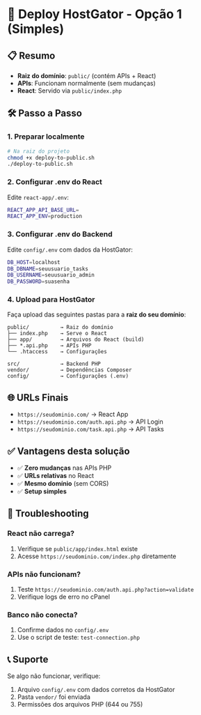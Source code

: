 # 🚀 Deploy HostGator - Opção 1 (Simples)

## 📋 Resumo
- **Raiz do domínio**: `public/` (contém APIs + React)
- **APIs**: Funcionam normalmente (sem mudanças)
- **React**: Servido via `public/index.php`

## 🛠️ Passo a Passo

### 1. **Preparar localmente**
```bash
# Na raiz do projeto
chmod +x deploy-to-public.sh
./deploy-to-public.sh
```

### 2. **Configurar .env do React**
Edite `react-app/.env`:
```bash
REACT_APP_API_BASE_URL=
REACT_APP_ENV=production
```

### 3. **Configurar .env do Backend**
Edite `config/.env` com dados da HostGator:
```bash
DB_HOST=localhost
DB_DBNAME=seuusuario_tasks
DB_USERNAME=seuusuario_admin
DB_PASSWORD=suasenha
```

### 4. **Upload para HostGator**
Faça upload das seguintes pastas para a **raiz do seu domínio**:

```
public/          → Raiz do domínio
├── index.php    → Serve o React
├── app/         → Arquivos do React (build)
├── *.api.php    → APIs PHP
└── .htaccess    → Configurações

src/             → Backend PHP
vendor/          → Dependências Composer  
config/          → Configurações (.env)
```

## 🌐 **URLs Finais**
- `https://seudominio.com/` → React App
- `https://seudominio.com/auth.api.php` → API Login
- `https://seudominio.com/task.api.php` → API Tasks

## ✅ **Vantagens desta solução**
- ✅ **Zero mudanças** nas APIs PHP
- ✅ **URLs relativas** no React
- ✅ **Mesmo domínio** (sem CORS)
- ✅ **Setup simples**

## 🔧 **Troubleshooting**

### React não carrega?
1. Verifique se `public/app/index.html` existe
2. Acesse `https://seudominio.com/index.php` diretamente

### APIs não funcionam?
1. Teste `https://seudominio.com/auth.api.php?action=validate`
2. Verifique logs de erro no cPanel

### Banco não conecta?
1. Confirme dados no `config/.env`
2. Use o script de teste: `test-connection.php`

## 📞 **Suporte**
Se algo não funcionar, verifique:
1. Arquivo `config/.env` com dados corretos da HostGator
2. Pasta `vendor/` foi enviada
3. Permissões dos arquivos PHP (644 ou 755)
